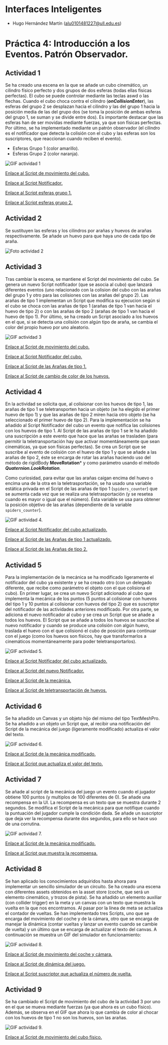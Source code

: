 # Interfaces Inteligentes

- Hugo Hernández Martín (alu0101481227@ull.edu.es)

# Práctica 4: Introducción a los Eventos. Patrón Observador.

## Actividad 1

Se ha creado una escena en la que se añade un cubo cinemático, un cilindro físico perfecto y dos grupos de dos esferas (todas ellas físicas perfectas). El cubo se puede controlar mediante las teclas aswd o las flechas. Cuando el cubo choca contra el cilindro (***onCollisionEnter***), las esferas del grupo 2 se desplazan hacia el cilindro y las del grupo 1 hacia la posición media de las del grupo dos (se toma la posición de ambas esferas del grupo 1, se suman y se divide entre dos). Es importante destacar que las esferas han de ser movidas mediante fuerzas, ya que son físicas perfectas. Por último, se ha implementado mediante un patrón observador (el cilindro es el notificador que detecta la colisión con el cubo y las esferas son los suscriptores, que reaccionan cuando reciben el evento).

* Esferas Grupo 1 (color amarillo).
* Esferas Grupo 2 (color naranja).

![GIF actividad 1](./docs/p04_II_actividad_01.gif)

[Enlace al Script de movimiento del cubo.](./Scripts/PlayWithObject.cs)

[Enlace al Script Notificador.](./Scripts/CollisionNotifier.cs)

[Enlace al Script esferas grupo 1.](./Scripts/MoveToGroup2SpheresWhenCubeCollision.cs)

[Enlace al Script esferas grupo 2.](./Scripts/MoveToCylinderWhenCubeCollision.cs)

## Actividad 2

Se sustituyen las esferas y los cilindros por arañas y huevos de arañas respectivamente. Se añade un huevo para que haya uno de cada tipo de araña.

![Foto actividad 2](./docs/p04_II_actividad_02.png)

## Actividad 3

Tras cambiar la escena, se mantiene el Script del movimiento del cubo. Se genera un nuevo Script notificador (que se asocia al cubo) que lanzará diferentes eventos (uno relacionado con la colision del cubo con las arañas del grupo 1 y otro para las colisiones con las arañas del grupo 2). Las arañas de tipo 1 implementan un Script que modifica su ejecucion según si el cubo se choca con las arañas de tipo 1 (arañas de tipo 1 van hacia el huevo de tipo 2) o con las arañas de tipo 2 (arañas de tipo 1 van hacia el huevo de tipo 1). Por último, se ha creado un Script asociado a los huevos en el que, si se detecta una colisión con algún tipo de araña, se cambia el color del propio huevo por uno aleatorio.

![GIF actividad 3](./docs/p04_II_actividad_03.gif)

[Enlace al Script de movimiento del cubo.](./Scripts/PlayWithObject.cs)

[Enlace al Script Notificador del cubo.](./Scripts/NewCollisionNotifier.cs)

[Enlace al Script de las Arañas de tipo 1.](./Scripts/Group1SpidersMoveTo.cs)

[Enlace al Script de cambio de color de los huevos.](./Scripts/ChangeEggWhenSpiderCollides.cs)

## Actividad 4

En la actividad se solicita que, al colisionar con los huevos de tipo 1, las arañas de tipo 1 se teletransporten hacia un objeto (se ha elegido el primer huevo de tipo 1) y que las arañas de tipo 2 miren hacia otro objeto (se ha seleccionado el primer huevo de tipo 2). Para la implementación se ha añadido al Script Notificador del cubo un evento que notifica las colisiones con los huevos de tipo 1. Al Script de las arañas de tipo 1 se le ha añadido una suscripción a este evento que hace que las arañas se trasladen (para permitir la teletransportación hay que activar momentáneamente que sean cinemáticas, ya que son físicas perfectas). Se crea un Script que se suscribe al evento de colisión con el huevo de tipo 1 y que se añade a las arañas de tipo 2, éste se encarga de rotar las arañas haciendo uso del método de rigidBody **MoveRotation*** y como parámetro usando el método ***Quaternion.LookRotation***.

Como curiosidad, para evitar que las arañas caigan encima del huevo o encima una de la otra en la teletrasportación, se ha usado una variable estática privada en el Script de las arañas de tipo 1 (`spiders_counter`) que se aumenta cada vez que se realiza una teletrasportación (y se resetea cuando es mayor o igual que el número). Ésta variable se usa para obtener la posición objetivo de las arañas (dependiente de la variable `spiders_counter`).

![GIF actividad 4.](./docs/p04_II_actividad_04.gif)

[Enlace al Script Notificador del cubo actualizado.](./Scripts/NewCollisionNotifier_act_04.cs)

[Enlace al Script de las Arañas de tipo 1 actualizado.](./Scripts/Group1SpidersMoveTo_act_04.cs)

[Enlace al Script de las Arañas de tipo 2.](./Scripts/Group2SpidersLookAt.cs)


## Actividad 5

Para la implementación de la mecánica se ha modificado ligeramente el notificador del cubo ya existente y se ha creado otro (con un delegado diferente, que recibe como parámetro el objeto con el que colisiona el cubo).
En primer lugar, se crea un nuevo Script adicionado al cubo que implementa la mecánica de los puntos (5 puntos al colisionar con huevos del tipo 1 y 10 puntos al colisionar con huevos del tipo 2) que es suscriptor del notificador de las actividades anteriores modificado. Por otra parte, se adiciona el nuevo notificador al cubo y se crea un Script que se añade a todos los huevos. El Script que se añade a todos los huevos se suscribe al nuevo notificador y cuando se produce una colisión con algún huevo, traslada el huevo con el que colisionó el cubo de posición para continuar con el juego (como los huevos son físicos, hay que transformarlos a cinemáticos momentáneamente para poder teletransportarlos).

![GIF actividad 5.](./docs/p04_II_actividad_05.gif)

[Enlace al Script Notificador del cubo actualizado.](./Scripts/NewCollisionNotifier_act_05.cs)

[Enlace al Script del nuevo Notificador.](./Scripts/EggCollectNotifier.cs)

[Enlace al Script de la mecánica.](./Scripts/EggCollect.cs)

[Enlace al Script de teletransportación de huevos.](./Scripts/TeleportCollectedEgg.cs)

## Actividad 6

Se ha añadido un Canvas y un objeto hijo del mismo del tipo TextMeshPro. Se ha añadido a un objeto un Script que, al recibir una notificación del Script de la mecánica del juego (ligeramente modificado) actualiza el valor del texto.

![GIF actividad 6.](./docs/p04_II_actividad_06.gif)

[Enlace al Script de la mecánica modificado.](./Scripts/EggCollect_act_06.cs)

[Enlace al Script que actualiza el valor del texto.](./Scripts/ChangeCanvasScore.cs)

## Actividad 7

Se añade al script de la mecánica del juego un evento cuando el jugador obtiene 100 puntos (y multiplos de 100 diferentes de 0). Se añade una recompensa en la UI. La recompensa es un texto que se muestra durante 2 segundos. Se modifica el Script de la mecánica para que notifique cuando la puntuación del jugador cumple la condición dada. Se añade un suscriptor que deja ver la recompensa durante dos segundos, para ello se hace uso de una corrutina.

![GIF actividad 7.](./docs/p04_II_actividad_07.gif)

[Enlace al Script de la mecánica modificado.](./Scripts/EggCollect_act_07.cs)

[Enlace al Script que muestra la recompensa.](./Scripts/ShowReward.cs)

## Actividad 8

Se han aplicado los conocimientos adquiridos hasta ahora para implementar un sencillo simulador de un circuito. Se ha creado una escena con diferentes assets obtenidos en la asset store (coche, que será un elemento cinemático, y trozos de pista). Se ha añadido un elemento auxiliar (con collider trigger) en la meta y un canvas con un texto que muestra la vuelta en la que nos encontramos. Al pasar por la línea de meta se actualiza el contador de vueltas. Se han implementado tres Scripts, uno que se encarga del movimiento del coche y de la cámara, otro que se encarga de manejar la dinámica (contar vueltas y lanzar un evento cuando se cambie de vuelta) y un último que se encarga de actualizar el texto del canvas. A continuación se muestra un GIF del simulador en funcionamiento:

![GIF actividad 8.](./docs/p04_II_actividad_08.gif)

[Enlace al Script de movimiento del coche y cámara.]()

[Enlace al Script de dinámica del juego.]()

[Enlace al Script suscriptor que actualiza el número de vuelta.]()

## Actividad 9

Se ha cambiado el Script de movimiento del cubo de la actividad 3 por uno en el que se mueva mediante fuerzas (ya que ahora es un cubo físico). Además, se observa en el GIF que ahora lo que cambia de color al chocar con los huevos de tipo 1 no son los huevos, son las arañas.

![GIF actividad 9.](./docs/p04_II_actividad_09.gif)

[Enlace al Script de movimiento del cubo físico.](./Scripts/PlayWithPhysicObject.cs)